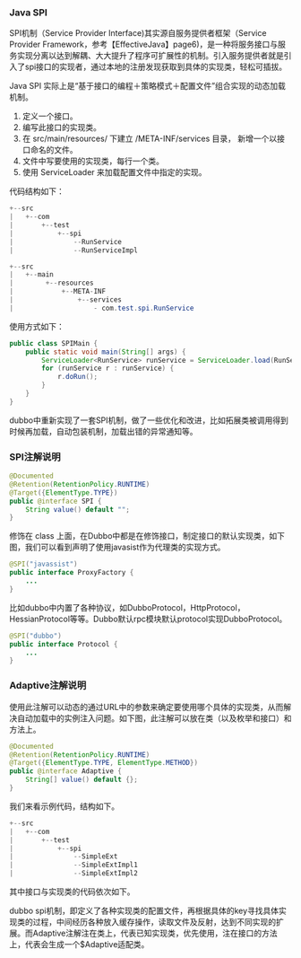 

### Java SPI

SPI机制（Service Provider Interface)其实源自服务提供者框架（Service Provider Framework，参考【EffectiveJava】page6)，是一种将服务接口与服务实现分离以达到解耦、大大提升了程序可扩展性的机制。引入服务提供者就是引入了spi接口的实现者，通过本地的注册发现获取到具体的实现类，轻松可插拔。

Java SPI 实际上是“基于接口的编程＋策略模式＋配置文件”组合实现的动态加载机制。

1. 定义一个接口。
2. 编写此接口的实现类。
3. 在 src/main/resources/ 下建立 /META-INF/services 目录， 新增一个以接口命名的文件。
4. 文件中写要使用的实现类，每行一个类。
5. 使用 ServiceLoader 来加载配置文件中指定的实现。

代码结构如下：

```java
+--src
|   +--com
|       +--test
|           +--spi
|               --RunService
|               --RunServiceImpl
```



```java
+--src
|   +--main
|        +--resources
|            +--META-INF
|                +--services
|                    - com.test.spi.RunService
```

使用方式如下：

```java
public class SPIMain {
    public static void main(String[] args) {
        ServiceLoader<RunService> runService = ServiceLoader.load(RunService.class);
        for (runService r : runService) {
            r.doRun();
        }
    }
}
```

dubbo中重新实现了一套SPI机制，做了一些优化和改进，比如拓展类被调用得到时候再加载，自动包装机制，加载出错的异常通知等。

### SPI注解说明

```java
@Documented
@Retention(RetentionPolicy.RUNTIME)
@Target({ElementType.TYPE})
public @interface SPI {
    String value() default "";
}
```

修饰在 class 上面，在Dubbo中都是在修饰接口，制定接口的默认实现类，如下图，我们可以看到声明了使用javasist作为代理类的实现方式。

```java
@SPI("javassist")
public interface ProxyFactory {
    ...
}
```

比如dubbo中内置了各种协议，如DubboProtocol，HttpProtocol，HessianProtocol等等。Dubbo默认rpc模块默认protocol实现DubboProtocol。

```java
@SPI("dubbo")
public interface Protocol {
	...
}
```

### Adaptive注解说明

使用此注解可以动态的通过URL中的参数来确定要使用哪个具体的实现类，从而解决自动加载中的实例注入问题。如下图，此注解可以放在类（以及枚举和接口）和方法上。

```java
@Documented
@Retention(RetentionPolicy.RUNTIME)
@Target({ElementType.TYPE, ElementType.METHOD})
public @interface Adaptive {    
    String[] value() default {};
}
```

我们来看示例代码，结构如下。

```java
+--src
|   +--com
|       +--test
|           +--spi
|               --SimpleExt
|               --SimpleExtImpl1
|               --SimpleExtImpl2
```

其中接口与实现类的代码依次如下。

dubbo spi机制，即定义了各种实现类的配置文件，再根据具体的key寻找具体实现类的过程，中间经历各种放入缓存操作，读取文件及反射，达到不同实现的扩展。而Adaptive注解注在类上，代表已知实现类，优先使用，注在接口的方法上，代表会生成一个$Adaptive适配类。
